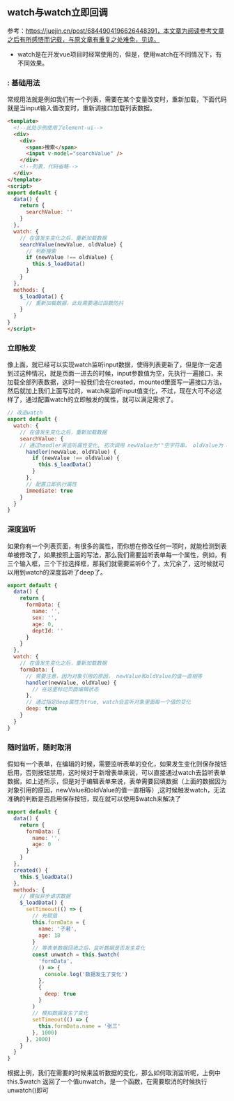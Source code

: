 ## watch与watch立即回调
参考：https://juejin.cn/post/6844904196626448391，本文章为阅读参考文章之后有所感悟而记载，与原文章有重复之处难免，见谅。

* watch是在开发vue项目时经常使用的，但是，使用watch在不同情况下，有不同效果。

### : 基础用法

常规用法就是例如我们有一个列表，需要在某个变量改变时，重新加载，下面代码就是当input输入值改变时，重新调接口加载列表数据。
```html
<template>
  <!--此处示例使用了element-ui-->
  <div>
    <div>
      <span>搜索</span>
      <input v-model="searchValue" />
    </div>
    <!--列表，代码省略-->
  </div>
</template>
<script>
export default {
  data() {
    return {
      searchValue: ''
    }
  },
  watch: {
    // 在值发生变化之后，重新加载数据
    searchValue(newValue, oldValue) {
      // 判断搜索
      if (newValue !== oldValue) {
        this.$_loadData()
      }
    }
  },
  methods: {
    $_loadData() {
      // 重新加载数据，此处需要通过函数防抖
    }
  }
}
</script>

```
### 立即触发
像上面，就已经可以实现watch监听input数据，使得列表更新了，但是你一定遇到过这种情况，就是页面一进去的时候，input参数值为空，先执行一遍接口，来加载全部列表数据，这时一般我们会在created，mounted里面写一遍接口方法，然后就加上我们上面写过的，watch来监听input值变化，不过，现在大可不必这样了，通过配置watch的立即触发的属性，就可以满足需求了。

```js
// 改造watch
export default {
  watch: {
    // 在值发生变化之后，重新加载数据
    searchValue: {
    // 通过handler来监听属性变化, 初次调用 newValue为""空字符串， oldValue为 undefined
      handler(newValue, oldValue) {
        if (newValue !== oldValue) {
          this.$_loadData()
        }
      },
      // 配置立即执行属性
      immediate: true
    }
  }
}
```

### 深度监听

如果你有一个列表页面，有很多的属性，而你想在修改任何一项时，就能检测到表单被修改了，如果按照上面的写法，那么我们需要监听表单每一个属性，例如，有三个输入框，三个下拉选择框，那我们就需要监听6个了，太冗余了，这时候就可以用到watch的深度监听了deep了。

```js
export default {
  data() {
    return {
      formData: {
        name: '',
        sex: '',
        age: 0,
        deptId: ''
      }
    }
  },
  watch: {
    // 在值发生变化之后，重新加载数据
    formData: {
      // 需要注意，因为对象引用的原因， newValue和oldValue的值一直相等
      handler(newValue, oldValue) {
        // 在这里标记页面编辑状态
      },
      // 通过指定deep属性为true, watch会监听对象里面每一个值的变化
      deep: true
    }
  }
}

```

### 随时监听，随时取消

假如有一个表单，在编辑的时候，需要监听表单的变化，如果发生变化则保存按钮启用，否则按钮禁用，这时候对于新增表单来说，可以直接通过watch去监听表单数据，如上述所示，但是对于编辑表单来说，表单需要回填数据（上面的数据因为对象引用的原因，newValue和oldValue的值一直相等）,这时候触发watch，无法准确的判断是否启用保存按钮，现在就可以使用$watch来解决了
```js
export default {
  data() {
    return {
      formData: {
        name: '',
        age: 0
      }
    }
  },
  created() {
    this.$_loadData()
  },
  methods: {
    // 模拟异步请求数据
    $_loadData() {
      setTimeout(() => {
        // 先赋值
        this.formData = {
          name: '子君',
          age: 18
        }
        // 等表单数据回填之后，监听数据是否发生变化
        const unwatch = this.$watch(
          'formData',
          () => {
            console.log('数据发生了变化')
          },
          {
            deep: true
          }
        )
        // 模拟数据发生了变化
        setTimeout(() => {
          this.formData.name = '张三'
        }, 1000)
      }, 1000)
    }
  }
}
```
根据上例，我们在需要的时候来监听数据的变化，那么如何取消监听呢，上例中this.$watch 返回了一个值unwatch，是一个函数，在需要取消的时候执行unwatch()即可




